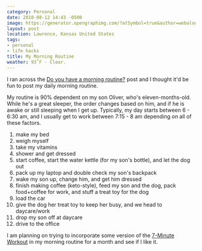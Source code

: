 ```yaml
---
category: Personal
date: 2018-08-12 14:43 -0500
image: https://generator.opengraphimg.com/?atSymbol=true&author=webology&authorSize=text-2xl&style=modern&tags=personal%2Clife+hacks&title=My+Morning+Routine
layout: post
location: Lawrence, Kansas United States
tags:
- personal
- life hacks
title: My Morning Routine
weather: 93˚F - Clear.
---
```


I ran across the [Do you have a morning routine?](https://dev.to/lukewestby/do-you-have-a-morning-routine-3j39) post and I thought it'd be fun to post my daily morning routine. 

My routine is 90% dependent on my son Oliver, who's eleven-months-old. While he's a great sleeper, the order changes based on him, and if he is awake or still sleeping when I get up. Typically, my day starts between 6 - 6:30 am, and I usually get to work between 7:15 - 8 am depending on all of these factors. 

1. make my bed
2. weigh myself
3. take my vitamins
4. shower and get dressed
5. start coffee, start the water kettle (for my son's bottle), and let the dog out
6. pack up my laptop and double check my son's backpack
7. wake my son up, change him, and get him dressed
8. finish making coffee (keto-style), feed my son and the dog, pack food+coffee for work, and stuff a treat toy for the dog
9. load the car
10. give the dog her treat toy to keep her busy, and we head to daycare/work
11. drop my son off at daycare
12. drive to the office

I am planning on trying to incorporate some version of the [7-Minute Workout](https://www.nytimes.com/interactive/projects/well/workouts/) in my morning routine for a month and see if I like it.